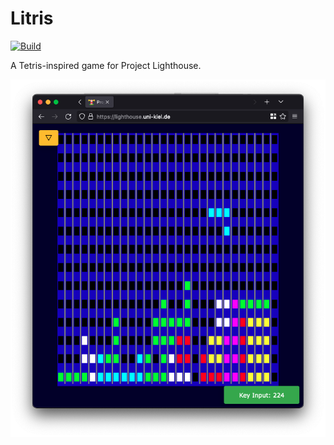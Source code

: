 # Litris

[![Build](https://github.com/fwcd/litris/actions/workflows/build.yml/badge.svg)](https://github.com/fwcd/litris/actions/workflows/build.yml)

A Tetris-inspired game for Project Lighthouse.

![Screenshot](screenshot.png)
